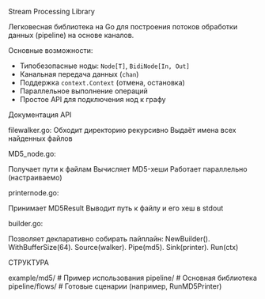 Stream Processing Library

Легковесная библиотека на Go для построения потоков обработки данных (pipeline) на основе каналов.

Основные возможности:
- Типобезопасные ноды: `Node[T]`, `BidiNode[In, Out]`
- Канальная передача данных (`chan`)
- Поддержка `context.Context` (отмена, остановка)
- Параллельное выполнение операций
- Простое API для подключения нод к графу

Документация API

filewalker.go:
Обходит директорию рекурсивно
Выдаёт имена всех найденных файлов

MD5_node.go:

Получает пути к файлам
Вычисляет MD5-хеши
Работает параллельно (настраиваемо)

printernode.go:

Принимает MD5Result
Выводит путь к файлу и его хеш в stdout

builder.go:

Позволяет декларативно собирать пайплайн:
NewBuilder().
  WithBufferSize(64).
  Source(walker).
  Pipe(md5).
  Sink(printer).
  Run(ctx)


СТРУКТУРА

example/md5/           # Пример использования
pipeline/              # Основная библиотека
pipeline/flows/        # Готовые сценарии (например, RunMD5Printer)



